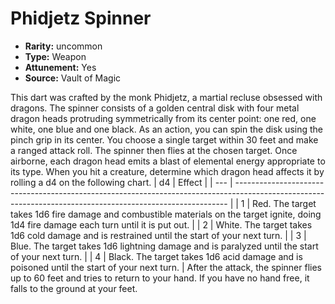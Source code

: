 
# Phidjetz Spinner

* **Rarity:** uncommon
* **Type:** Weapon
* **Attunement:** Yes
* **Source:** Vault of Magic


This dart was crafted by the monk Phidjetz, a martial recluse obsessed with dragons. The spinner consists of a golden central disk with four metal dragon heads protruding symmetrically from its center point: one red, one white, one blue and one black. As an action, you can spin the disk using the pinch grip in its center. You choose a single target within 30 feet and make a ranged attack roll. The spinner then flies at the chosen target. Once airborne, each dragon head emits a blast of elemental energy appropriate to its type. When you hit a creature, determine which dragon head affects it by rolling a d4 on the following chart. | d4 | Effect |
| --- | ---------------------------------------------------------------------------------------------------------------------------------------------------------- |
| 1 | Red. The target takes 1d6 fire damage and combustible materials on the target ignite, doing 1d4 fire damage each turn until it is put out. |
| 2 | White. The target takes 1d6 cold damage and is restrained until the start of your next turn. |
| 3 | Blue. The target takes 1d6 lightning damage and is paralyzed until the start of your next turn. |
| 4 | Black. The target takes 1d6 acid damage and is poisoned until the start of your next turn. | After the attack, the spinner flies up to 60 feet and tries to return to your hand. If you have no hand free, it falls to the ground at your feet.

